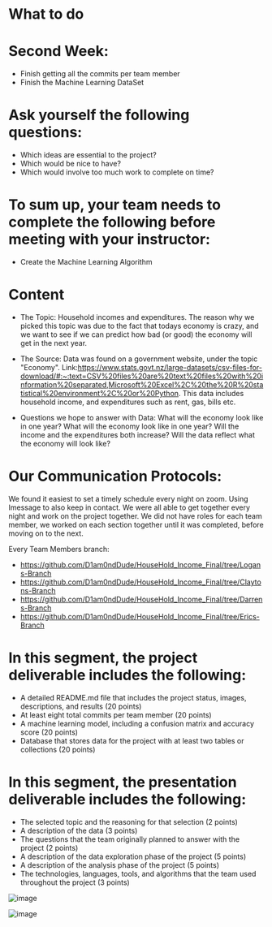 # What to do
# Second Week:
* Finish getting all the commits per team member
* Finish the Machine Learning DataSet

# Ask yourself the following questions: 
 * Which ideas are essential to the project? 
 * Which would be nice to have? 
 * Which would involve too much work to complete on time?

# To sum up, your team needs to complete the following before meeting with your instructor:
* Create the Machine Learning Algorithm

# Content
* The Topic:
Household incomes and expenditures. The reason why we picked this topic was due to the fact that todays economy is crazy, and we want to see if we can predict how bad (or good) the economy will get in the next year.

* The Source: 
Data was found on a government website, under the topic "Economy". Link:https://www.stats.govt.nz/large-datasets/csv-files-for-download/#:~:text=CSV%20files%20are%20text%20files%20with%20information%20separated,Microsoft%20Excel%2C%20the%20R%20statistical%20environment%2C%20or%20Python.
This data includes household income, and expenditures such as rent, gas, bills etc. 


* Questions we hope to answer with Data:
What will the economy look like in one year?
What will the economy look like in one year? 
Will the income and the expenditures both increase?
Will the data reflect what the economy will look like?


# Our Communication Protocols:
We found it easiest to set a timely schedule every night on zoom. Using Imessage to also keep in contact. We were all able to get together every night and work on the project together. We did not have roles for each team member, we worked on each section together until it was completed, before moving on to the next. 

Every Team Members branch:

* https://github.com/D1am0ndDude/HouseHold_Income_Final/tree/Logans-Branch
* https://github.com/D1am0ndDude/HouseHold_Income_Final/tree/Claytons-Branch
* https://github.com/D1am0ndDude/HouseHold_Income_Final/tree/Darrens-Branch
* https://github.com/D1am0ndDude/HouseHold_Income_Final/tree/Erics-Branch

# In this segment, the project deliverable includes the following:

* A detailed README.md file that includes the project status, images, descriptions, and results (20 points)
* At least eight total commits per team member (20 points)
* A machine learning model, including a confusion matrix and accuracy score (20 points)
* Database that stores data for the project with at least two tables or collections (20 points)

# In this segment, the presentation deliverable includes the following:

* The selected topic and the reasoning for that selection (2 points)
* A description of the data (3 points)
* The questions that the team originally planned to answer with the project (2 points)
* A description of the data exploration phase of the project (5 points)
* A description of the analysis phase of the project (5 points)
* The technologies, languages, tools, and algorithms that the team used throughout the project (3 points)

![image](https://user-images.githubusercontent.com/46943357/213077821-687642d0-6602-409d-92be-e3c76ba1c10d.png)

![image](https://user-images.githubusercontent.com/46943357/215633153-439948eb-56d9-441a-a07b-1f0c242c7a21.png)


